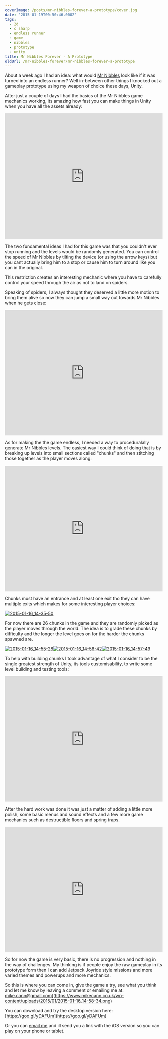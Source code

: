 ```yaml
---
coverImage: /posts/mr-nibbles-forever-a-prototype/cover.jpg
date: '2015-01-19T00:50:46.000Z'
tags:
  - 2d
  - c sharp
  - endless runner
  - game
  - nibbles
  - prototype
  - unity
title: Mr Nibbles Forever - A Prototype
oldUrl: /mr-nibbles-forever/mr-nibbles-forever-a-prototype
---
```


About a week ago I had an idea: what would [Mr Nibbles](https://www.mikecann.co.uk/portfolio/mr-nibbles-2/) look like if it was turned into an endless runner? Well in-between other things I knocked out a gameplay prototype using my weapon of choice these days, Unity.

<!-- more -->

After just a couple of days I had the basics of the Mr Nibbles game mechanics working, its amazing how fast you can make things in Unity when you have all the assets already:

<iframe width="100%" height="400" src="https://www.youtube.com/embed/j0nkTm4_028" frameborder="0" allow="accelerometer; autoplay; clipboard-write; encrypted-media; gyroscope; picture-in-picture" allowfullscreen></iframe>

The two fundamental ideas I had for this game was that you couldn't ever stop running and the levels would be randomly generated. You can control the speed of Mr Nibbles by tilting the device (or using the arrow keys) but you cant actually bring him to a stop or cause him to turn around like you can in the original.

This restriction creates an interesting mechanic where you have to carefully control your speed through the air as not to land on spiders.

Speaking of spiders, I always thought they deserved a little more motion to bring them alive so now they can jump a small way out towards Mr Nibbles when he gets close:

<iframe width="100%" height="400" src="https://www.youtube.com/embed/uK7EZcRagmc" frameborder="0" allow="accelerometer; autoplay; clipboard-write; encrypted-media; gyroscope; picture-in-picture" allowfullscreen></iframe>

As for making the the game endless, I needed a way to proceduralally generate Mr Nibbles levels. The easiest way I could think of doing that is by breaking up levels into small sections called "chunks" and then stitching those together as the player moves along:

<iframe width="100%" height="400" src="https://www.youtube.com/embed/UzrYv3AxTuM" frameborder="0" allow="accelerometer; autoplay; clipboard-write; encrypted-media; gyroscope; picture-in-picture" allowfullscreen></iframe>

Chunks must have an entrance and at least one exit tho they can have multiple exits which makes for some interesting player choices:

[![2015-01-16_14-35-50](https://www.mikecann.co.uk/wp-content/uploads/2015/01/2015-01-16_14-35-50.png)](https://www.mikecann.co.uk/wp-content/uploads/2015/01/2015-01-16_14-35-50.png)

For now there are 26 chunks in the game and they are randomly picked as the player moves through the world. The idea is to grade these chunks by difficulty and the longer the level goes on for the harder the chunks spawned are.

[![2015-01-16_14-55-28](https://www.mikecann.co.uk/wp-content/uploads/2015/01/2015-01-16_14-55-28-150x150.png)](https://www.mikecann.co.uk/wp-content/uploads/2015/01/2015-01-16_14-55-28.png)[![2015-01-16_14-56-42](https://www.mikecann.co.uk/wp-content/uploads/2015/01/2015-01-16_14-56-42-150x150.png)](https://www.mikecann.co.uk/wp-content/uploads/2015/01/2015-01-16_14-56-42.png)[![2015-01-16_14-57-49](https://www.mikecann.co.uk/wp-content/uploads/2015/01/2015-01-16_14-57-49-150x150.png)](https://www.mikecann.co.uk/wp-content/uploads/2015/01/2015-01-16_14-57-49.png)

To help with building chunks I took advantage of what I consider to be the single greatest strength of Unity, its tools customisability, to write some level building and testing tools:

<iframe width="100%" height="400" src="https://www.youtube.com/embed/jBGAm1I9VP4" frameborder="0" allow="accelerometer; autoplay; clipboard-write; encrypted-media; gyroscope; picture-in-picture" allowfullscreen></iframe>

After the hard work was done it was just a matter of adding a little more polish, some basic menus and sound effects and a few more game mechanics such as destructible floors and spring traps.

<iframe width="100%" height="400" src="https://www.youtube.com/embed/x_NHCxBwcXQ" frameborder="0" allow="accelerometer; autoplay; clipboard-write; encrypted-media; gyroscope; picture-in-picture" allowfullscreen></iframe>

So for now the game is very basic, there is no progression and nothing in the way of challenges. My thinking is if people enjoy the raw gameplay in its prototype form then I can add Jetpack Joyride style missions and more varied themes and powerups and more mechanics.

So this is where you can come in, give the game a try, see what you think and let me know by leaving a comment or emailing me at: <a href="mailto:mike.cann@gmail.com">mike.cann@gmail.com](https://www.mikecann.co.uk/wp-content/uploads/2015/01/2015-01-16_14-58-34.png)

You can download and try the desktop version here: [https://goo.gl/yDAFUm](https://goo.gl/yDAFUm)

Or you can [email me](mailto:mike.cann@gmail.com) and ill send you a link with the iOS version so you can play on your phone or tablet.
